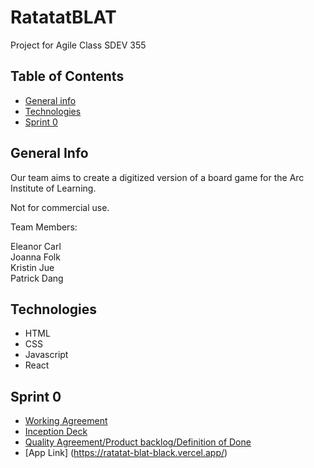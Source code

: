 # RatatatBLAT
Project for Agile Class SDEV 355

## Table of Contents
* [General info](#general-info)
* [Technologies](#technologies)
* [Sprint 0](#sprint-0)

## General Info

Our team aims to create a digitized
version of a board game for the Arc 
Institute of Learning.  

Not for commercial use.

Team Members:

Eleanor Carl <br />
Joanna Folk <br />
Kristin Jue <br />
Patrick Dang <br />

## Technologies
* HTML
* CSS
* Javascript
* React

## Sprint 0
* [Working Agreement](https://drive.google.com/file/d/1cns9O15txqPenz3xbIFGyTZB4nuBgwED/view?usp=sharing)
* [Inception Deck](https://docs.google.com/presentation/d/1pqL7wckZ2-fApWCDbjxYf-VupFH3ftZu-qP5qMNx_sM/edit?usp=sharing)
* [Quality Agreement/Product backlog/Definition of Done](https://docs.google.com/document/d/1_BPO9rxwGwFKev2nUoCZb8qAvAckOHaQhb2bfQvIfNA/)
* [App Link] (https://ratatat-blat-black.vercel.app/)
